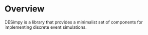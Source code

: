 # Overview

DESimpy is a library that provides a minimalist set of components for implementing discrete event simulations.
